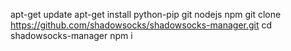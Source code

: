 apt-get update
apt-get install python-pip git nodejs npm
git clone https://github.com/shadowsocks/shadowsocks-manager.git
cd shadowsocks-manager
npm i

